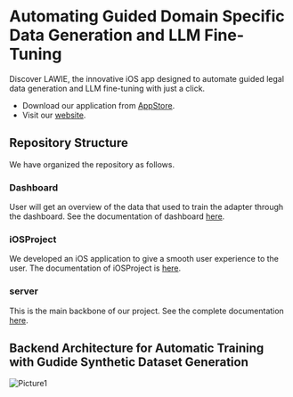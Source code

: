 # Automating Guided Domain Specific Data Generation and LLM Fine-Tuning 

Discover LAWIE, the innovative iOS app designed to automate guided legal data generation and LLM fine-tuning with just a click. 

- Download our application from [AppStore](https://apps.apple.com/jp/app/lawie/id6670359342?l=en-US).
- Visit our [website](https://www.lawie.app/).

## Repository Structure 
We have organized the repository as follows.

### Dashboard 
User will get an overview of the data that used to train the adapter through the dashboard. See the documentation of dashboard [here](https://github.com/jakariaemon/Lawie/tree/main/Dashboard#dashboard).

### iOSProject 
We developed an iOS application to give a smooth user experience to the user. The documentation of iOSProject is [here](https://github.com/jakariaemon/Lawie/tree/main/iOSProject#the-lawie---poc-for-simplifying-legal-processes-with-ai).

### server 
This is the main backbone of our project. See the complete documentation [here](https://github.com/jakariaemon/Lawie/tree/main/server#running-the-backend-service-with-docker). 

## Backend Architecture for Automatic Training with Gudide Synthetic Dataset Generation 

![Picture1](https://github.com/user-attachments/assets/33261ea7-04d1-4da2-871d-c832a7d3b1c3)


